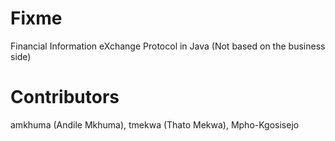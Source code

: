 # Fixme
Financial Information eXchange Protocol in Java (Not based on the business side)

# Contributors 
amkhuma (Andile Mkhuma),
tmekwa (Thato Mekwa),
Mpho-Kgosisejo
